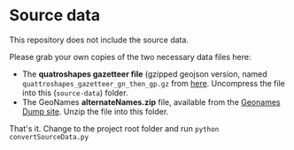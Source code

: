 # Source data

This repository does not include the source data.

Please grab your own copies of the two necessary data files here:

* The __quatroshapes gazetteer file__ (gzipped geojson version, named
  `quattroshapes_gazetteer_gn_then_gp.gz` from
  [here](https://github.com/foursquare/quattroshapes#goodies). Uncompress the file into
  this (`source-data`) folder.
* The GeoNames __alternateNames.zip__ file, available from the
  [Geonames Dump site](http://download.geonames.org/export/dump/). Unzip the file into this
  folder.

That's it. Change to the project root folder and run `python convertSourceData.py`
